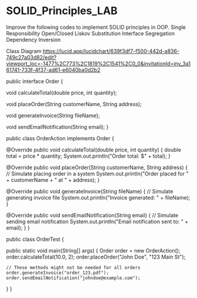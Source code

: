 # SOLID_Principles_LAB

Improve the following codes to implement SOLID principles in OOP.
 Single Responsibility 
 Open/Closed 
 Liskov Substitution 
 Interface Segregation 
 Dependency Inversion

Class Diagram https://lucid.app/lucidchart/639f3df7-f500-442d-a836-749c27a03d82/edit?viewport_loc=-1477%2C773%2C1819%2C1541%2C0_0&invitationId=inv_3a161741-733f-4f37-ad61-e6040ba0d2b2

public interface Order {

  void calculateTotal(double price, int quantity);

  void placeOrder(String customerName, String address);

  void generateInvoice(String fileName);

  void sendEmailNotification(String email);
}

public class OrderAction implements Order {

  @Override
  public void calculateTotal(double price, int quantity) {
    double total = price * quantity;
    System.out.println("Order total: $" + total);
  }

  @Override
  public void placeOrder(String customerName, String address) {
    // Simulate placing order in a system
    System.out.println("Order placed for " + customerName + " at " + address);
  }

  @Override
  public void generateInvoice(String fileName) {
    // Simulate generating invoice file
    System.out.println("Invoice generated: " + fileName);
  }

  @Override
  public void sendEmailNotification(String email) {
    // Simulate sending email notification
    System.out.println("Email notification sent to: " + email);
  }
}

public class OrderTest {

  public static void main(String[] args) {
    Order order = new OrderAction();
    order.calculateTotal(10.0, 2);
    order.placeOrder("John Doe", "123 Main St");

    // These methods might not be needed for all orders
    order.generateInvoice("order_123.pdf");
    order.sendEmailNotification("johndoe@example.com");
  }
}
